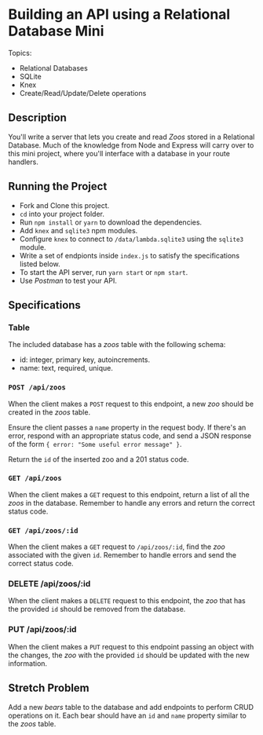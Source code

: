 # Building an API using a Relational Database Mini

Topics: 

- Relational Databases
- SQLite
- Knex
- Create/Read/Update/Delete operations

## Description

You'll write a server that lets you create and read _Zoos_ stored in a Relational Database. Much of the knowledge from Node and Express will carry over to this mini project, where you'll interface with a database in your route handlers.

## Running the Project

- Fork and Clone this project.
- `cd` into your project folder.
- Run `npm install` or `yarn` to download the dependencies.
- Add `knex` and `sqlite3` npm modules.
- Configure `knex` to connect to `/data/lambda.sqlite3` using the `sqlite3` module.
- Write a set of endpionts inside `index.js` to satisfy the specifications listed below.
- To start the API server, run `yarn start` or `npm start`.
- Use _Postman_ to test your API.

## Specifications

### Table

The included database has a _zoos_ table with the following schema:

- id: integer, primary key, autoincrements.
- name: text, required, unique.

### `POST /api/zoos`

When the client makes a `POST` request to this endpoint, a new _zoo_ should be created in the _zoos_ table.

Ensure the client passes a `name` property in the request body. If there's an error, respond with an appropriate status code, and send a JSON response of the form `{ error: "Some useful error message" }`.

Return the `id` of the inserted zoo and a 201 status code.

### `GET /api/zoos`

When the client makes a `GET` request to this endpoint, return a list of all the _zoos_ in the database. Remember to handle any errors and return the correct status code.

### `GET /api/zoos/:id`

When the client makes a `GET` request to `/api/zoos/:id`, find the _zoo_ associated with the given `id`. Remember to handle errors and send the correct status code.

### DELETE /api/zoos/:id

When the client makes a `DELETE` request to this endpoint, the _zoo_ that has the provided `id` should be removed from the database.

### PUT /api/zoos/:id

When the client makes a `PUT` request to this endpoint passing an object with the changes, the _zoo_ with the provided `id` should be updated with the new information.

## Stretch Problem

Add a new _bears_ table to the database and add endpoints to perform CRUD operations on it. Each bear should have an `id` and `name` property similar to the _zoos_ table.
